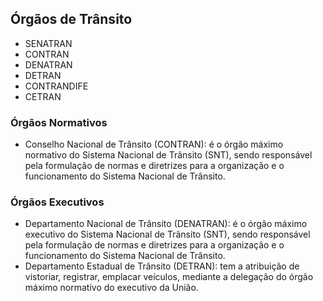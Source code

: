 

## Órgãos de Trânsito

- SENATRAN
- CONTRAN
- DENATRAN
- DETRAN
- CONTRANDIFE
- CETRAN

### Órgãos Normativos

- Conselho Nacional de Trânsito (CONTRAN): é o órgão máximo normativo do Sistema Nacional de Trânsito (SNT), sendo responsável pela formulação de normas e diretrizes para a organização e o funcionamento do Sistema Nacional de Trânsito.

### Órgãos Executivos

- Departamento Nacional de Trânsito (DENATRAN): é o órgão máximo executivo do Sistema Nacional de Trânsito (SNT), sendo responsável pela formulação de normas e diretrizes para a organização e o funcionamento do Sistema Nacional de Trânsito.
- Departamento Estadual de Trânsito (DETRAN): tem a atribuição de vistoriar, registrar, emplacar veículos, mediante a delegação do órgão máximo normativo do executivo da União.